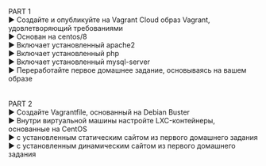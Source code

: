 PART 1 \
▶ Создайте и опубликуйте на Vagrant Cloud образ Vagrant,
удовлетворяющий требованиями \
▶ Основан на centos/8 \
▶ Включает установленный apache2 \
▶ Включает установленный php \
▶ Включает установленный mysql-server \
▶ Переработайте первое домашнее задание, основываясь на
вашем образе \
\
\
PART 2 \
▶ Создайте Vagrantfile, основанный на Debian Buster \
▶ Внутри виртуальной машины настройте LXC-контейнеры,
основанные на CentOS \
▶ с установленным статическим сайтом из первого
домашнего задания \
▶ с установленным динамическим сайтом из первого
домашнего задания 
